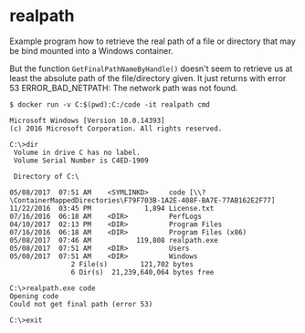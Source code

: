 # realpath

Example program how to retrieve the real path of a file or directory that
may be bind mounted into a Windows container.

But the function `GetFinalPathNameByHandle()` doesn't seem to retrieve us
at least the absolute path of the file/directory given.
It just returns with error 53 ERROR_BAD_NETPATH: The network path was not found.

```
$ docker run -v C:$(pwd):C:/code -it realpath cmd

Microsoft Windows [Version 10.0.14393]
(c) 2016 Microsoft Corporation. All rights reserved.

C:\>dir
 Volume in drive C has no label.
 Volume Serial Number is C4ED-1909

 Directory of C:\

05/08/2017  07:51 AM    <SYMLINKD>     code [\\?\ContainerMappedDirectories\F79F703B-1A2E-408F-BA7E-77AB162E2F77]
11/22/2016  03:45 PM             1,894 License.txt
07/16/2016  06:18 AM    <DIR>          PerfLogs
04/10/2017  02:13 PM    <DIR>          Program Files
07/16/2016  06:18 AM    <DIR>          Program Files (x86)
05/08/2017  07:46 AM           119,808 realpath.exe
05/08/2017  07:51 AM    <DIR>          Users
05/08/2017  07:51 AM    <DIR>          Windows
               2 File(s)        121,702 bytes
               6 Dir(s)  21,239,640,064 bytes free

C:\>realpath.exe code
Opening code
Could not get final path (error 53)

C:\>exit
```
